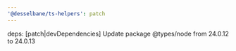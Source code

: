 ```yaml
---
'@desselbane/ts-helpers': patch
---
```


deps: [patch|devDependencies] Update package @types/node from 24.0.12 to 24.0.13
